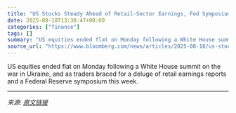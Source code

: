 ```yaml
---
title: "US Stocks Steady Ahead of Retail-Sector Earnings, Fed Symposium"
date: 2025-08-18T13:38:47+08:00
categories: ["finance"]
tags: []
summary: "US equities ended flat on Monday following a White House summit on the war in Ukraine, and as traders braced for a deluge of retail earnings reports and a Federal Reserve symposium this week."
source_url: "https://www.bloomberg.com/news/articles/2025-08-18/us-stocks-steady-before-trump-zelenskiy-meeting-retail-earnings"
---
```


US equities ended flat on Monday following a White House summit on the war in Ukraine, and as traders braced for a deluge of retail earnings reports and a Federal Reserve symposium this week.

---

*来源: [原文链接](https://www.bloomberg.com/news/articles/2025-08-18/us-stocks-steady-before-trump-zelenskiy-meeting-retail-earnings)*
